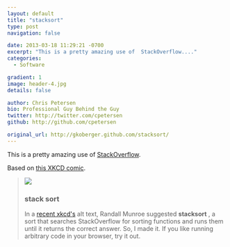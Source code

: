 ```yaml
---
layout: default
title: "stacksort"
type: post
navigation: false

date: 2013-03-18 11:29:21 -0700
excerpt: "This is a pretty amazing use of  StackOverflow...."
categories:
  - Software

gradient: 1
image: header-4.jpg
details: false

author: Chris Petersen
bio: Professional Guy Behind the Guy
twitter: http://twitter.com/cpetersen
github: http://github.com/cpetersen

original_url: http://gkoberger.github.com/stacksort/
---
```



This is a pretty amazing use of  [StackOverflow](http://stackoverflow.com).

Based on  [this XKCD comic](http://xkcd.com/1185/).

 >   ![](/attachments/2761f8f3e2593f39d374a5c4fbba3271/image.png) 
 > 
 > ### stack __sort__ 
 > 
 > In a [recent xkcd's](http://xkcd.com/1185/) alt text, Randall Munroe suggested __stacksort__ , a sort that searches StackOverflow for sorting functions and runs them until it returns the correct answer. So, I made it. If you like running arbitrary code in your browser, try it out.
 > 
 >   [](https://news.ycombinator.com/item?id=5395463) 

